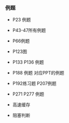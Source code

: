 ### 例题

+ P23 例题

+ P43-47所有例题

+ P66例题

+ P123图

+ P133 P136 例题

+ P188 例题 对应PPT的例题

+ P192练习题 P207例题

+ P271 P277 例题

+ 高速缓存

+ 阻塞判断

  ​